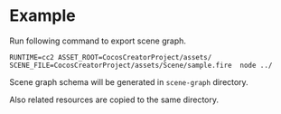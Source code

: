 # Example

Run following command to export scene graph.

```
RUNTIME=cc2 ASSET_ROOT=CocosCreatorProject/assets/  SCENE_FILE=CocosCreatorProject/assets/Scene/sample.fire  node ../
```

Scene graph schema will be generated in `scene-graph` directory.

Also related resources are copied to the same directory.

